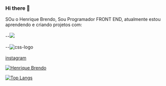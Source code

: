 ### Hi there 👋
SOu o Henrique Brendo, Sou Programador FRONT END, atualmente estou aprendendo e criando projetos  com:
<br>
<br>
--<img src="https://img.shields.io/badge/HTML5-E34F26?style=for-the-badge&logo=html5&logoColor=white">
<br>
<br>
--<img src="https://img.shields.io/badge/CSS-239120?&style=for-the-badge&logo=css3&logoColor=white" alt="css-logo" />
<br>
<br>
<a href="https://www.instagram.com/">instagram</a>


[![Henrique Brendo](https://github-readme-stats.vercel.app/api?username=HenriqueBrendo)](https://github.com/anuraghazra/github-readme-stats)

[![Top Langs](https://github-readme-stats.vercel.app/api/top-langs/?username=HenriqueBrendo)](https://github.com/anuraghazra/github-readme-stats)
